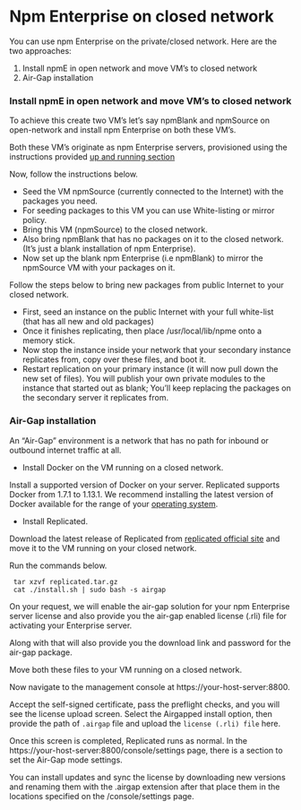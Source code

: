 # Npm Enterprise on closed network

You can use npm Enterprise on the private/closed network. Here are the two approaches:

1. Install npmE in open network and move VM’s to closed network
2. Air-Gap installation

### Install npmE in open network and move VM’s to closed network

To achieve this create two VM’s let’s say npmBlank and npmSource on open-network and install npm Enterprise on both these VM’s.

Both these VM’s originate as npm Enterprise servers, provisioned using the instructions provided [up and running section]( https://npme.npmjs.com/docs/up-and-running/platforms/other.html)

Now, follow the instructions below.

* Seed the VM npmSource (currently connected to the Internet) with the packages you need.
* For seeding packages to this VM you can use White-listing or mirror policy.
* Bring this VM (npmSource) to the closed network.
* Also bring npmBlank that has no packages on it to the closed network. (It’s just a blank installation of npm Enterprise).
* Now set up the blank npm Enterprise (i.e npmBlank) to mirror the npmSource VM with your packages on it.

Follow the steps below to bring new packages from public Internet to your closed network.

* First, seed an instance on the public Internet with your full white-list (that has all new and old packages)
* Once it finishes replicating, then place /usr/local/lib/npme onto a memory stick.
* Now stop the instance inside your network that your secondary instance replicates from, copy over these files, and boot it.
* Restart replication on your primary instance (it will now pull down the new set of files).
You will publish your own private modules to the instance that started out as blank; You’ll keep replacing the packages on the secondary server it replicates from.


### Air-Gap installation

An “Air-Gap” environment is a network that has no path for inbound or outbound internet traffic at all.

* Install Docker on the VM running on a closed network.

Install a supported version of Docker on your server. Replicated supports Docker from 1.7.1 to 1.13.1. We recommend installing the latest version of Docker available for the range of your [operating system](https://www.replicated.com/docs/kb/supporting-your-customers/installing-docker-in-airgapped/).

* Install Replicated.

Download the latest release of Replicated from [replicated official site](https://s3.amazonaws.com/replicated-airgap-work/replicated.tar.gz) and move it to the VM running on your closed network.

Run the commands below.

```
 tar xzvf replicated.tar.gz
 cat ./install.sh | sudo bash -s airgap

```
On your request, we will enable the air-gap solution for your npm Enterprise server license and also provide you the air-gap enabled license (.rli) file for activating your Enterprise server.

Along with that will also provide you the download link and password for the air-gap package.

Move both these files to your VM running on a closed network.

Now navigate to the management console at https://your-host-server:8800.

Accept the self-signed certificate, pass the preflight checks, and you will see the license upload screen. Select the Airgapped install option, then provide the path of `.airgap` file and upload the `license (.rli) file` here.

Once this screen is completed, Replicated runs as normal. In the https://your-host-server:8800/console/settings page, there is a section to set the Air-Gap mode settings.

You can install updates and sync the license by downloading new versions and renaming them with the .airgap extension after that place them in the locations specified on the /console/settings page.